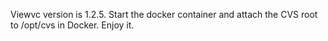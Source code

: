 Viewvc version is 1.2.5.
Start the docker container and attach the CVS root to /opt/cvs in Docker.
Enjoy it.
